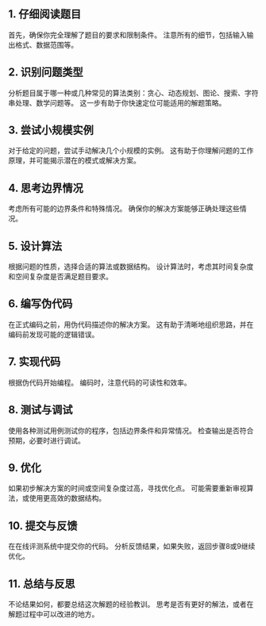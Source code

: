 ## 1. 仔细阅读题目
首先，确保你完全理解了题目的要求和限制条件。
注意所有的细节，包括输入输出格式、数据范围等。
## 2. 识别问题类型
分析题目属于哪一种或几种常见的算法类别：贪心、动态规划、图论、搜索、字符串处理、数学问题等。
这一步有助于你快速定位可能适用的解题策略。
## 3. 尝试小规模实例
对于给定的问题，尝试手动解决几个小规模的实例。
这有助于你理解问题的工作原理，并可能揭示潜在的模式或解决方案。
## 4. 思考边界情况
考虑所有可能的边界条件和特殊情况。
确保你的解决方案能够正确处理这些情况。
## 5. 设计算法
根据问题的性质，选择合适的算法或数据结构。
设计算法时，考虑其时间复杂度和空间复杂度是否满足题目要求。
## 6. 编写伪代码
在正式编码之前，用伪代码描述你的解决方案。
这有助于清晰地组织思路，并在编码前发现可能的逻辑错误。
## 7. 实现代码
根据伪代码开始编程。
编码时，注意代码的可读性和效率。
## 8. 测试与调试
使用各种测试用例测试你的程序，包括边界条件和异常情况。
检查输出是否符合预期，必要时进行调试。
## 9. 优化
如果初步解决方案的时间或空间复杂度过高，寻找优化点。
可能需要重新审视算法，或使用更高效的数据结构。
## 10. 提交与反馈
在在线评测系统中提交你的代码。
分析反馈结果，如果失败，返回步骤8或9继续优化。
## 11. 总结与反思
不论结果如何，都要总结这次解题的经验教训。
思考是否有更好的解法，或者在解题过程中可以改进的地方。